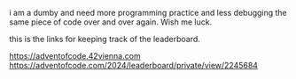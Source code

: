 i am a dumby and need more programming practice and less debugging the same piece of code over and over again. Wish me luck.


this is the links for keeping track of the leaderboard.

https://adventofcode.42vienna.com
https://adventofcode.com/2024/leaderboard/private/view/2245684
